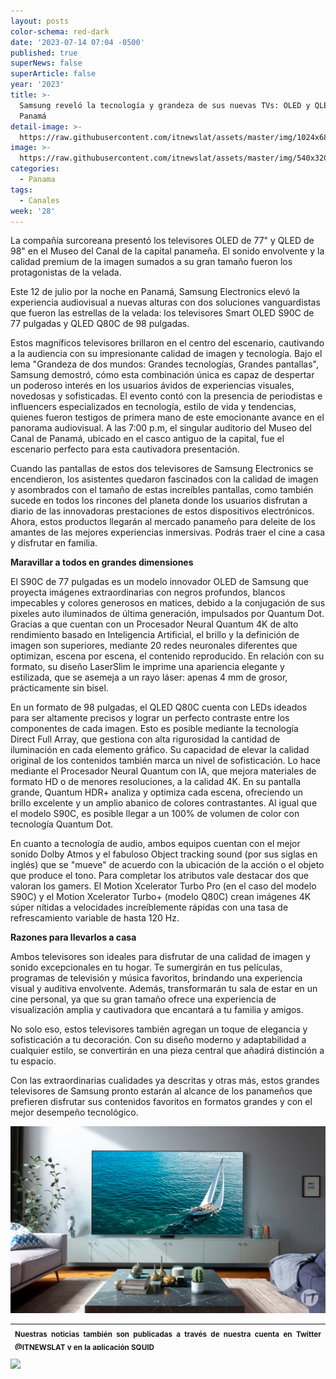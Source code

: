 ```yaml
---
layout: posts
color-schema: red-dark
date: '2023-07-14 07:04 -0500'
published: true
superNews: false
superArticle: false
year: '2023'
title: >-
  Samsung reveló la tecnología y grandeza de sus nuevas TVs: OLED y QLED en
  Panamá
detail-image: >-
  https://raw.githubusercontent.com/itnewslat/assets/master/img/1024x680/sala-tv-samsung-g.jpg
image: >-
  https://raw.githubusercontent.com/itnewslat/assets/master/img/540x320/sala-tv-samsung-p.jpg
categories:
  - Panama
tags:
  - Canales
week: '28'
---
```

La compañía surcoreana presentó los televisores OLED de 77" y QLED de 98" en el Museo del Canal de la capital panameña. El sonido envolvente y la calidad premium de la imagen sumados a su gran tamaño fueron los protagonistas de la velada.

Este 12 de julio por la noche en Panamá, Samsung Electronics elevó la experiencia audiovisual a nuevas alturas con dos soluciones vanguardistas que fueron las estrellas de la velada: los televisores Smart OLED S90C de 77 pulgadas y QLED Q80C de 98 pulgadas.

Estos magníficos televisores brillaron en el centro del escenario, cautivando a la audiencia con su impresionante calidad de imagen y tecnología. Bajo el lema "Grandeza de dos mundos: Grandes tecnologías, Grandes pantallas", Samsung demostró, cómo esta combinación única es capaz de despertar un poderoso interés en los usuarios ávidos de experiencias visuales, novedosas y sofisticadas.
El evento contó con la presencia de periodistas e influencers especializados en tecnología, estilo de vida y tendencias, quienes fueron testigos de primera mano de este emocionante avance en el panorama audiovisual. A las 7:00 p.m, el singular auditorio del Museo del Canal de Panamá, ubicado en el casco antiguo de la capital, fue el escenario perfecto para esta cautivadora presentación.

Cuando las pantallas de estos dos televisores de Samsung Electronics se encendieron, los asistentes quedaron fascinados con la calidad de imagen y asombrados con el tamaño de estas increíbles pantallas, como también sucede en todos los rincones del planeta donde los usuarios disfrutan a diario de las innovadoras prestaciones de estos dispositivos electrónicos. Ahora, estos productos llegarán al mercado panameño para deleite de los amantes de las mejores experiencias inmersivas. Podrás traer el cine a casa y disfrutar en familia. 

**Maravillar a todos en grandes dimensiones**

El S90C de 77 pulgadas es un modelo innovador OLED de Samsung que proyecta imágenes extraordinarias con negros profundos, blancos impecables y colores generosos en matices, debido a la conjugación de sus pixeles auto iluminados de última generación, impulsados por Quantum Dot.  Gracias a que cuentan con un Procesador Neural Quantum 4K de alto rendimiento basado en Inteligencia Artificial, el brillo y la definición de imagen son superiores, mediante 20 redes neuronales diferentes que optimizan, escena por escena, el contenido reproducido. En relación con su formato, su diseño LaserSlim le imprime una apariencia elegante y estilizada, que se asemeja a un rayo láser:  apenas 4 mm de grosor, prácticamente sin bisel. 

En un formato de 98 pulgadas, el QLED Q80C cuenta con LEDs ideados para ser altamente precisos y lograr un perfecto contraste entre los componentes de cada imagen.  Esto es posible mediante la tecnología Direct Full Array, que gestiona con alta rigurosidad la cantidad de iluminación en cada elemento gráfico.  Su capacidad de elevar la calidad original de los contenidos también marca un nivel de sofisticación.  Lo hace mediante el Procesador Neural Quantum con IA, que mejora materiales de formato HD o de menores resoluciones, a la calidad 4K.  En su pantalla grande, Quantum HDR+ analiza y optimiza cada escena, ofreciendo un brillo excelente y un amplio abanico de colores contrastantes.  Al igual que el modelo S90C, es posible llegar a un 100% de volumen de color con tecnología Quantum Dot.

En cuanto a tecnología de audio, ambos equipos cuentan con el mejor sonido Dolby Atmos y el fabuloso Object tracking sound (por sus siglas en inglés) que se "mueve" de acuerdo con la ubicación de la acción o el objeto que produce el tono.   Para completar los atributos vale destacar dos que valoran los gamers.  El Motion Xcelerator Turbo Pro (en el caso del modelo S90C) y el Motion Xcelerator Turbo+ (modelo Q80C) crean imágenes 4K súper nítidas a velocidades increíblemente rápidas con una tasa de refrescamiento variable de hasta 120 Hz.

**Razones para llevarlos a casa**

Ambos televisores son ideales para disfrutar de una calidad de imagen y sonido excepcionales en tu hogar. Te sumergirán en tus películas, programas de televisión y música favoritos, brindando una experiencia visual y auditiva envolvente. Además, transformarán tu sala de estar en un cine personal, ya que su gran tamaño ofrece una experiencia de visualización amplia y cautivadora que encantará a tu familia y amigos.

No solo eso, estos televisores también agregan un toque de elegancia y sofisticación a tu decoración. Con su diseño moderno y adaptabilidad a cualquier estilo, se convertirán en una pieza central que añadirá distinción a tu espacio.

Con las extraordinarias cualidades ya descritas y otras más, estos grandes televisores de Samsung pronto estarán al alcance de los panameños que prefieren disfrutar sus contenidos favoritos en formatos grandes y con el mejor desempeño tecnológico.

![](https://raw.githubusercontent.com/itnewslat/assets/master/img/540x320/sala-tv-samsung-p.jpg)

<table style="height: 42px;" width="569">
<tbody>
<tr>
<td style="text-align: justify;"><sub><strong>Nuestras noticias también son publicadas a través de nuestra cuenta en Twitter <a href="https://twitter.com/itnewslat?lang=es">@ITNEWSLAT</a> y en la aplicación <a href="https://squidapp.co/en/">SQUID</a></strong></sub></td>
</tr>
</tbody>
</table>
<img src="https://tracker.metricool.com/c3po.jpg?hash=56f88a41e39ab42c063cc51676587a04"/>